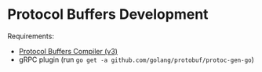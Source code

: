 # Protocol Buffers Development

Requirements:

- [Protocol Buffers Compiler (v3)](https://github.com/google/protobuf/releases/tag/v3.0.0-beta-3)
- gRPC plugin (run `go get -a github.com/golang/protobuf/protoc-gen-go`)
